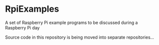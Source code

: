 # RpiExamples
A set of Raspberry Pi example programs to be discussed during a Raspberry Pi day

Source code in this repository is being moved into separate repositories...
